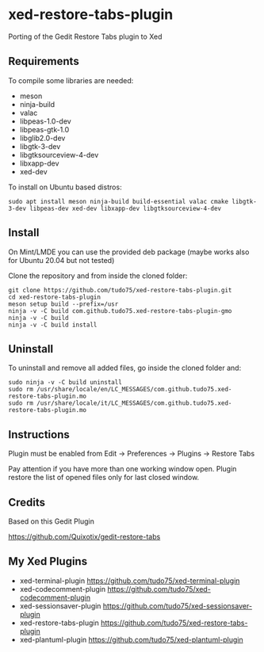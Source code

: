 # xed-restore-tabs-plugin
Porting of the Gedit Restore Tabs plugin to Xed

## Requirements
To compile some libraries are needed:

* meson
* ninja-build
* valac
* libpeas-1.0-dev
* libpeas-gtk-1.0
* libglib2.0-dev
* libgtk-3-dev
* libgtksourceview-4-dev
* libxapp-dev
* xed-dev

To install on Ubuntu based distros:

    sudo apt install meson ninja-build build-essential valac cmake libgtk-3-dev libpeas-dev xed-dev libxapp-dev libgtksourceview-4-dev

## Install
On Mint/LMDE you can use the provided deb package (maybe works also for Ubuntu 20.04  but not tested)

Clone the repository and from inside the cloned folder:

    git clone https://github.com/tudo75/xed-restore-tabs-plugin.git
	cd xed-restore-tabs-plugin
	meson setup build --prefix=/usr
    ninja -v -C build com.github.tudo75.xed-restore-tabs-plugin-gmo
    ninja -v -C build
    ninja -v -C build install

## Uninstall
To uninstall and remove all added files, go inside the cloned folder and:

	sudo ninja -v -C build uninstall
    sudo rm /usr/share/locale/en/LC_MESSAGES/com.github.tudo75.xed-restore-tabs-plugin.mo
    sudo rm /usr/share/locale/it/LC_MESSAGES/com.github.tudo75.xed-restore-tabs-plugin.mo

## Instructions
Plugin must be enabled from Edit -> Preferences -> Plugins -> Restore Tabs

Pay attention if you have more than one working window open. Plugin restore the list of opened files only for last closed window.

## Credits

Based on this Gedit Plugin

https://github.com/Quixotix/gedit-restore-tabs

## My Xed Plugins
* xed-terminal-plugin https://github.com/tudo75/xed-terminal-plugin
* xed-codecomment-plugin https://github.com/tudo75/xed-codecomment-plugin
* xed-sessionsaver-plugin https://github.com/tudo75/xed-sessionsaver-plugin
* xed-restore-tabs-plugin https://github.com/tudo75/xed-restore-tabs-plugin
* xed-plantuml-plugin https://github.com/tudo75/xed-plantuml-plugin 

